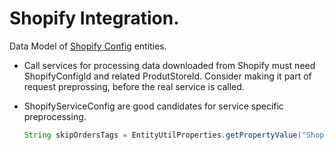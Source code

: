 # Shopify Integration.

Data Model of [Shopify Config](/udm/advanced/ShopifyConfig.md) entities. 


* Call services for processing data downloaded from Shopify must need ShopifyConfigId and related ProdutStoreId. Consider making it part of request preprossing, before the real service is called. 

* ShopifyServiceConfig are good candidates for service specific preprocessing.

   ```java
   String skipOrdersTags = EntityUtilProperties.getPropertyValue("ShopifyServiceConfig", productStoreId + ".skip.order.import.tags", delegator);
   ```

